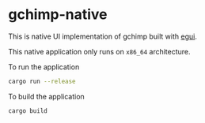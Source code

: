 # gchimp-native

This is native UI implementation of gchimp built with [egui](https://www.egui.rs/).

This native application only runs on `x86_64` architecture.

To run the application

```sh
cargo run --release
```

To build the application

```sh
cargo build
```
